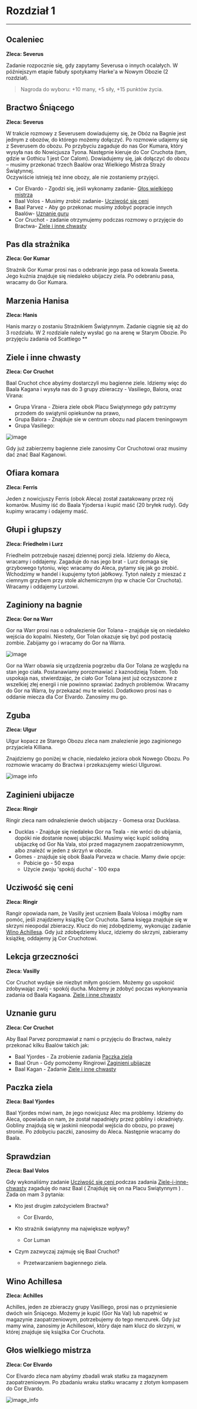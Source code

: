 # Rozdział 1

-----

## Ocaleniec ##

**Zleca: Severus**

Zadanie rozpocznie się, gdy zapytamy Severusa o innych ocalałych. W późniejszym etapie fabuły spotykamy Harke'a w Nowym Obozie (2 rozdział).

> Nagroda do wyboru: +10 many, +5 siły, +15 punktów życia.

## Bractwo Śniącego ##

**Zleca: Severus**

W trakcie rozmowy z Severusem dowiadujemy się, że Obóz na Bagnie jest jednym z obozów, do którego możemy dołączyć. Po rozmowie udajemy się z Severusem do obozu. Po przybyciu zagaduje do nas Gor Kumara, który wysyła nas do Nowicjusza Tyona. Następnie kieruje do Cor Cruchota (tam, gdzie w Gothicu 1 jest Cor Calom). Dowiadujemy się, jak dołączyć do obozu – musimy przekonać trzech Baalów oraz Wielkiego Mistrza Straży Świątynnej.  
Oczywiście istnieją też inne obozy, ale nie zostaniemy przyjęci. 

- Cor Elvardo - Zgodzi się, jeśli wykonamy zadanie- [Głos wielkiego mistrza](#Głos-wielkiego-mistrza) 
- Baal Volos -  Musimy zrobić zadanie- [Ucziwość się ceni](#Ucziwość-się-ceni) 
- Baal Parvez - Aby go przekonac musimy zdobyć popracie innych Baalów- [Uznanie guru](#Uznanie-guru) 
- Cor Cruchot - zadanie otrzymujemy podczas rozmowy o przyjęcie do Bractwa- [Ziele i inne chwasty](#Ziele-i-inne-chwasty)

## Pas dla strażnika ##

**Zleca: Gor Kumar**

Strażnik Gor Kumar prosi nas o odebranie jego pasa od kowala Sweeta. Jego kuźnia znajduje się niedaleko ubijaczy ziela. Po odebraniu pasa, wracamy do Gor Kumara.

## Marzenia Hanisa ##
**Zleca: Hanis**

Hanis marzy o zostaniu Strażnikiem Świątynnym. Zadanie ciągnie się aż do 3 rozdziału. W 2 rozdziale należy wysłać go na arenę w Starym Obozie. Po przyjęciu zadania od Scattiego ** 

## Ziele i inne chwasty ##

**Zleca: Cor Cruchot**

Baal Cruchot chce abyśmy dostarczyli mu bagienne ziele. Idziemy więc do Baala Kagana i wysyła nas do 3 grupy zbieraczy - Vasiliego, Balora, oraz Virana:

- Grupa Virana - Zbiera ziele obok Placu Swiątynnego gdy patrzymy przodem do swiątynii opiekunów na prawo,
- Grupa Balora - Znajduje sie w centrum obozu nad placem treningowym
- Grupa Vasiliego:
  
![image](https://imgur.com/t9bnKRI.png)

Gdy już zabierzemy bagienne ziele zanosimy Cor Cruchotowi oraz musimy dać znać Baal Kaganowi.

## Ofiara komara ##

**Zleca: Ferris**

Jeden z nowicjuszy Ferris (obok Aleca) został zaatakowany przez rój komarów. Musimy iść do Baala Yjodersa i kupić maść (20 bryłek rudy). Gdy kupimy wracamy i odajemy maść.

## Głupi i głupszy ## 

**Zleca: Friedhelm i Lurz**

Friedhelm potrzebuje naszej dziennej porcji ziela. Idziemy do Aleca, wracamy i oddajemy. Zagaduje do nas jego brat - Lurz domaga się grzybowego tytoniu, więc wracamy do Aleca, pytamy się jak go zrobić. Wchodzimy w handel i kupujemy tytoń jabłkowy. Tytoń należy z mieszać z ciemnym grzybem przy stole alchemicznym (np w chacie Cor Cruchota). Wracamy i oddajemy Lurzowi.

 ## Zaginiony na bagnie ##
 
 **Zleca: Gor na Warr**

Gor na Warr prosi nas o odnalezienie Gor Tolana – znajduje się on niedaleko wejścia do kopalni. Niestety, Gor Tolan okazuje się być pod postacią zombie. Zabijamy go i wracamy do Gor na Warra.

![image](https://imgur.com/IRX2wxz.png)

Gor na Warr obawia się urządzenia pogrzebu dla Gor Tolana ze względu na stan jego ciała. Postanawiamy porozmawiać z kaznodzieją Tobem. Tob uspokaja nas, stwierdzając, że ciało Gor Tolana jest już oczyszczone z wszelkiej złej energii i nie powinno sprawiać żadnych problemów. Wracamy do Gor na Warra, by przekazać mu te wieści. Dodatkowo prosi nas o oddanie miecza dla Cor Elvardo. Zanosimy mu go. 

## Zguba ##

**Zleca: Ulgur**
 
 Ulgur kopacz ze Starego Obozu zleca nam znalezienie jego zaginionego przyjaciela Killiana.

 Znajdziemy go poniżej w chacie, niedaleko jeziora obok Nowego Obozu. Po rozmowie wracamy do Bractwa i przekazujemy wieści Ulgurowi.
 
![image info](https://imgur.com/pkV1Ogp.png)


## Zaginieni ubijacze ##

**Zleca: Ringir**

Ringir zleca nam odnalezienie dwóch ubijaczy - Gomesa oraz Ducklasa.

- Ducklas -  Znajduje się niedaleko Gor na Teala -  nie wróci do ubijania, dopóki nie dostanie nowej ubijaczki. Musimy więc kupić solidną ubijaczkę od Gor Na Vala, stoi przed magazynem zaopatrzeniowymm, albo znaleźć w jeden z skrzyń w obozie.
- Gomes - znajduje się obok Baala Parveza w chacie. Mamy dwie opcje:
  - Pobicie go - 50 expa
  - Użycie zwoju 'spokój ducha' - 100 expa

## Ucziwość się ceni ##

**Zleca: Ringir**
 
Rangir opowiada nam, że Vasilly jest uczniem Baala Volosa i mógłby nam pomóc, jeśli znajdziemy książkę Cor Cruchota. Sama księga znajduje się w skrzyni nieopodal zbieraczy. Klucz do niej zdobędziemy, wykonując zadanie [Wino Achillesa](#Wino-Achillesa). Gdy już zdobędziemy klucz, idziemy do skrzyni, zabieramy książkę, oddajemy ją Cor Cruchotowi.

## Lekcja grzeczności ##

**Zleca: Vasilly**

Cor Cruchot wydaje sie niezbyt miłym gościem. Możemy go uspokoić zdobywając zwój - spokój ducha. Możemy je zdobyć poczas wykonywania zadania od Baala Kagaana. [Ziele i inne chwasty ](#Ziele-i-inne-chwasty)

## Uznanie guru ##

**Zleca: Cor Cruchot**

Aby Baal Parvez porozmawiał z nami o przyjęciu do Bractwa, należy przekonać kilku Baalów takich jak:

- Baal Yjordes - Za zrobienie zadania [Paczka ziela](#Paczka-ziela) 
- Baal Orun - Gdy pomożemy Ringirowi [Zaginieni ubijacze](#Zaginieni-ubijacze) 
- Baal Kagan - Zadanie [Ziele i inne chwasty](#Ziele-i-inne-chwasty)

## Paczka ziela ##

**Zleca: Baal Yjordes**

Baal Yjordes mówi nam, że jego nowicjusz Alec ma problemy. Idziemy do Aleca, opowiada on nam, że został napadnięty przez gobliny i okradnięty. Gobliny znajdują się w jaskinii nieopodal wejścia do obozu, po prawej stronie. Po zdobyciu paczki, zanosimy do Aleca. Następnie wracamy do Baala.

##  Sprawdzian  ##

**Zleca: Baal Volos**

Gdy wykonaliśmy zadanie [Ucziwość się ceni ](#Ucziwość-się-ceni) podczas zadania [Ziele-i-inne-chwasty](#Ziele-i-inne-chwasty) zagaduję do nasz Baal ( Znajduję się on na Placu Swiątynnym ) . Zada on mam 3 pytania:
- Kto jest drugim założycielem Bractwa?
  
    - Cor Elvardo,
  
- Kto strażnik świątynny ma największe wpływy?

    - Cor Luman
 
- Czym zazwyczaj zajmuję się Baal Cruchot?

    - Przetwarzaniem bagiennego ziela. 

## Wino Achillesa ##

**Zleca: Achilles**

Achilles, jeden ze zbieraczy grupy Vasilliego, prosi nas o przyniesienie dwóch win Śniącego. Możemy je kupić (Gor Na Val) lub napełnić w magazynie zaopatrzeniowym, potrzebujemy do tego menzurek. Gdy już mamy wina, zanosimy je Achillesowi, który daje nam klucz do skrzyni, w której znajduje się książka Cor Cruchota.

## Głos wielkiego mistrza ##

 **Zleca: Cor Elvardo**
 
 Cor Elvardo zleca nam abyśmy zbadali wrak statku za magazynem zaopatrzeniowym. Po zbadaniu wraku statku wracamy z złotym kompasem do Cor Elvardo.
 
 ![image_info](https://imgur.com/MwuEMux.png)
